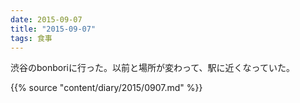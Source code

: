 ```yaml
---
date: 2015-09-07
title: "2015-09-07"
tags: 食事
---
```


渋谷のbonboriに行った。以前と場所が変わって、駅に近くなっていた。

{{% source "content/diary/2015/0907.md" %}}
